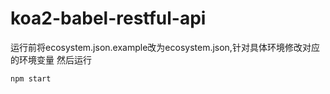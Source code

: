 # koa2-babel-restful-api

运行前将ecosystem.json.example改为ecosystem.json,针对具体环境修改对应的环境变量
然后运行
```
npm start
```
